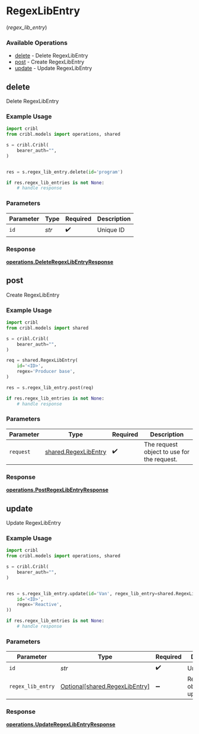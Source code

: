 # RegexLibEntry
(*regex_lib_entry*)

### Available Operations

* [delete](#delete) - Delete RegexLibEntry
* [post](#post) - Create RegexLibEntry
* [update](#update) - Update RegexLibEntry

## delete

Delete RegexLibEntry

### Example Usage

```python
import cribl
from cribl.models import operations, shared

s = cribl.Cribl(
    bearer_auth="",
)


res = s.regex_lib_entry.delete(id='program')

if res.regex_lib_entries is not None:
    # handle response
```

### Parameters

| Parameter          | Type               | Required           | Description        |
| ------------------ | ------------------ | ------------------ | ------------------ |
| `id`               | *str*              | :heavy_check_mark: | Unique ID          |


### Response

**[operations.DeleteRegexLibEntryResponse](../../models/operations/deleteregexlibentryresponse.md)**


## post

Create RegexLibEntry

### Example Usage

```python
import cribl
from cribl.models import shared

s = cribl.Cribl(
    bearer_auth="",
)

req = shared.RegexLibEntry(
    id='<ID>',
    regex='Producer base',
)

res = s.regex_lib_entry.post(req)

if res.regex_lib_entries is not None:
    # handle response
```

### Parameters

| Parameter                                                    | Type                                                         | Required                                                     | Description                                                  |
| ------------------------------------------------------------ | ------------------------------------------------------------ | ------------------------------------------------------------ | ------------------------------------------------------------ |
| `request`                                                    | [shared.RegexLibEntry](../../models/shared/regexlibentry.md) | :heavy_check_mark:                                           | The request object to use for the request.                   |


### Response

**[operations.PostRegexLibEntryResponse](../../models/operations/postregexlibentryresponse.md)**


## update

Update RegexLibEntry

### Example Usage

```python
import cribl
from cribl.models import operations, shared

s = cribl.Cribl(
    bearer_auth="",
)


res = s.regex_lib_entry.update(id='Van', regex_lib_entry=shared.RegexLibEntry(
    id='<ID>',
    regex='Reactive',
))

if res.regex_lib_entries is not None:
    # handle response
```

### Parameters

| Parameter                                                              | Type                                                                   | Required                                                               | Description                                                            |
| ---------------------------------------------------------------------- | ---------------------------------------------------------------------- | ---------------------------------------------------------------------- | ---------------------------------------------------------------------- |
| `id`                                                                   | *str*                                                                  | :heavy_check_mark:                                                     | Unique ID                                                              |
| `regex_lib_entry`                                                      | [Optional[shared.RegexLibEntry]](../../models/shared/regexlibentry.md) | :heavy_minus_sign:                                                     | RegexLibEntry object to be updated                                     |


### Response

**[operations.UpdateRegexLibEntryResponse](../../models/operations/updateregexlibentryresponse.md)**

